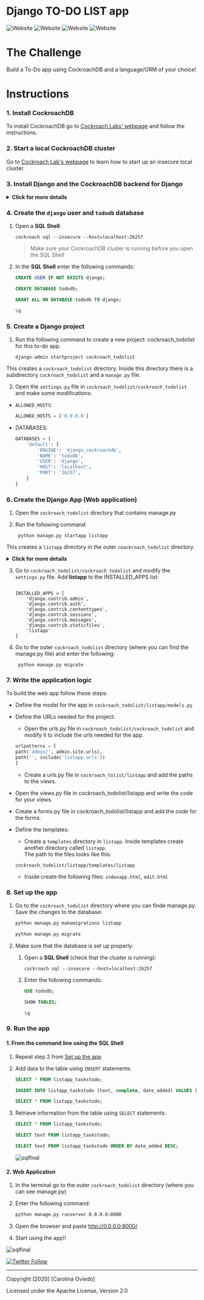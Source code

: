 # Django TO-DO LIST app
![Website](https://img.shields.io/website?label=v20.1.7&style=flat-square&up_color=green&up_message=CockroachDB&url=https%3A%2F%2Fwww.cockroachlabs.com%2F) ![Website](https://img.shields.io/website?label=3.0&style=flat-square&up_color=yellow&up_message=PYTHON&url=https%3A%2F%2Fwww.python.org%2F) ![Website](https://img.shields.io/website?label=v3.0%20&style=flat-square&up_color=success&up_message=DJANGO&url=https%3A%2F%2Fwww.djangoproject.com%2F) ![Website](https://img.shields.io/website?label=BASIC&style=flat-square&up_color=blue&up_message=HTLM&url=https%3A%2F%2Fwww.cockroachlabs.com%2F)


# The Challenge  


Build a To-Do app using CockroachDB and a language/ORM of your choice!  



# Instructions   

### 1. Install CockroachDB     

To install CockroachDB go to [Cockroach Labs' webpage](https://www.cockroachlabs.com/docs/v20.1/install-cockroachdb-mac) and follow the instructions.   


### 2. Start a local CockroachDB cluster 

Go to [Cockroach Lab's webpage](https://www.cockroachlabs.com/docs/v20.1/start-a-local-cluster) to learn how to start up an insecure local cluster.    


### 3. Install Django and the CockroachDB backend for Django  



<details><summary> <b> Click for more details </b> </summary>
<p>


1.  Set up and activate a  virtual environment: 
    ```shell
    python3.8 -m venv <name>
    source <name>/bin/activate
    ```
1. Install Django: 
    ```shell
    python3.8 -m pip install django==3.0.*
    ```
1. Install one of the `psycopg2` prerequesites ( [psycopg2-binary](https://pypi.org/project/psycopg2-binary/) for this project)  

1. Install the **CockroachDB Django backend**: 
    ```shell
    python -m pip install django-cockroachdb==3.0.*
    ```  


</p>
</details>   



### 4. Create the `django` user and `tododb` database 
1. Open a **SQL Shell**: 
    ```shell 
    cockroach sql --insecure --host=localhost:26257
    ```

    >Make sure your CockroachDB cluster is running before you open the SQL Shell

1. In the **SQL Shell** enter the following commands: 
    ```sql
    CREATE USER IF NOT EXISTS django;  

    CREATE DATABASE tododb;   

    GRANT ALL ON DATABASE tododb TO django;  

    \q
    ``` 
    
   

### 5. Create a Django project  

1. Run the following command to create a new project: cockroach_todolist for this to-do app. 

    ```shell
    django-admin startproject cockroach_todolist
    ``` 
    
This creates a `cockroach_todolist` directory. Inside this directory there is a subdirectory `cockroach_todolist` and a `manage.py` file. 

2. Open the `settings.py` file in `cockroach_todolist/cockroach_todolist` and make some modifications:  
+  `ALLOWED_HOSTS`: 

    ```python
    ALLOWED_HOSTS = ['0.0.0.0']
    ```  

+ DATABASES:  

    ```python
    DATABASES = {
        'default': {
            'ENGINE': 'django_cockroachdb',
            'NAME': 'tododb',
            'USER': 'django',
            'HOST': 'localhost',
            'PORT': '26257',
        }
    }
    ``` 


### 6. Create the Django App (Web application)
1. Open the `cockroach_todolist` directory that contains manage.py 

2. Run the following command:
    ```shell
     python manage.py startapp listapp
    ```    


This creates a `listapp` directory in the outer `coackroach_todolist` directory.  

<details><summary> <b> Click for more details </b> </summary> <p>

The project and app directories now look like this:   
![directories](img/directories.png)

</p>
</details>   


 
3. Go to `cockroach_todolist/cockroach_todolist` and modify the `settings.py` file. Add **listapp** to the INSTALLED_APPS list:   

    ```shell

    INSTALLED_APPS = [
        'django.contrib.admin',
        'django.contrib.auth',
        'django.contrib.contenttypes',
        'django.contrib.sessions',
        'django.contrib.messages',
        'django.contrib.staticfiles',
        'listapp'
    ]  
    ```
4. Go to the outer `cockroach_todolist` directory (where you can find the manage.py file) and enter the following: 
    
    ```shell
     python manage.py migrate 
      ```


### 7. Write the application logic

To build the web app follow these steps: 
+ Define the model for the app in `cockroach_todolist/listapp/models.py` 
+ Define the URLs needed for the project:    
    +   Open the urls.py file in `cockroach_todolist/cockroach_todolist` and modify it to include the urls needed for the app.   


    ```python
    urlpatterns = [
    path('admin/', admin.site.urls),
    path('', include('listapp.urls'))
    ]
     ```  

     + Create a urls.py file in `cockroach_tolist/listapp` and add the paths to the views.

+ Open the views.py file in cockroach_todolist/listapp and write the code for your views. 
+ Create a forms.py file in cockroach_todolist/listapp and add the code for the forms. 

+ Define the templates:   
    + Create a `templates` directory in `listapp`. Inside templates create another directory called `listapp`.  
    The path to the files looks like this:  

    ```shell  
    cockroach_todolist/listapp/templates/listapp
    ```  

    + Inside create the following files: `indexapp.html`, `edit.html`

   
### 8. Set up the app 

1. Go to the `cockroach_todolist` directory where you can finde manage.py. Save the changes to the database:  
    ```bash
    python manage.py makemigrations listapp 

    python manage.py migrate
    ```    
2. Make sure that the database is set up properly:  

    1. Open a **SQL Shell** (check that the cluster is running): 
        ```shell
        cockroach sql --insecure --host=localhost:26257
        ```     
    2. Enter the following commands:


        ```sql
       USE tododb;   

       SHOW TABLES;  

       \q

        ```


### 9. Run the app  


#### **1.  From the command line using the SQL Shell**  
1. Repeat step 2 from [Set up the app](#Set_up_the_app ) 
2. Add data to the table using `INSERT` statements:    

    ```sql
    SELECT * FROM listapp_taskstodo; 

    INSERT INTO listapp_taskstodo (text, complete, date_added) VALUES ('Cockroach Uni Courses', 'False', NOW()); 

    SELECT * FROM listapp_taskstodo;  
    ```


2. Retrieve information from the table using `SELECT` statements: 

    ```sql
    SELECT * FROM listapp_taskstodo; 

    SELECT text FROM listapp_taskstodo; 

    SELECT text FROM listapp_taskstodo ORDER BY date_added DESC;
    ```   
    
    ![sqlfinal](img/sqlfinal.png)
    


#### **2. Web Application**    
1. In the terminal go to the outer `cockroach_todolist` directory (where you can see manage.py)  
2. Enter the following command:
    ```bash
    python manage.py runserver 0.0.0.0:8000
    ```  
3. Open the browser and paste http://0.0.0.0:8000/  

4. Start using the app!!   

 ![sqlfinal](img/webappfinal.png)


[![Twitter Follow](https://img.shields.io/twitter/follow/Caro_Oviedo_?color=1DA1F2&logo=twitter&style=for-the-badge)](https://twitter.com/Caro_Oviedo_)

****** 


   Copyright [2020] [Carolina Oviedo]

   Licensed under the Apache License, Version 2.0 
